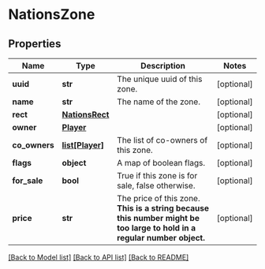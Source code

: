 # NationsZone

## Properties
Name | Type | Description | Notes
------------ | ------------- | ------------- | -------------
**uuid** | **str** | The unique uuid of this zone. | [optional] 
**name** | **str** | The name of the zone. | [optional] 
**rect** | [**NationsRect**](NationsRect.md) |  | [optional] 
**owner** | [**Player**](Player.md) |  | [optional] 
**co_owners** | [**list[Player]**](Player.md) | The list of co-owners of this zone. | [optional] 
**flags** | **object** | A map of boolean flags. | [optional] 
**for_sale** | **bool** | True if this zone is for sale, false otherwise. | [optional] 
**price** | **str** | The price of this zone. **This is a string because this number might be too large to hold in a regular number object.** | [optional] 

[[Back to Model list]](../README.md#documentation-for-models) [[Back to API list]](../README.md#documentation-for-api-endpoints) [[Back to README]](../README.md)


